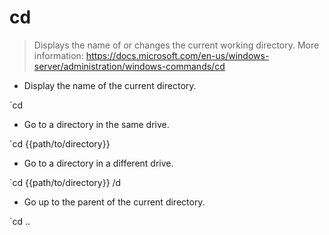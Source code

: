 # cd

> Displays the name of or changes the current working directory.
> More information: https://docs.microsoft.com/en-us/windows-server/administration/windows-commands/cd

- Display the name of the current directory.

`cd

- Go to a directory in the same drive.

`cd {{path/to/directory}}

- Go to a directory in a different drive.

`cd {{path/to/directory}} /d

- Go up to the parent of the current directory.

`cd ..
